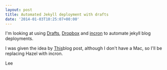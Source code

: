 ```yaml
---
layout: post
title: Automated Jekyll deployment with drafts
date: '2014-01-03T10:25:07+00:00'
---
```

I'm looking at using [Drafts](http://agiletortoise.com/drafts/), [Dropbox](www.dropbox.com) and [incron](http://inotify.aiken.cz/?section=incron&page=faq&lang=en) to automate jekyll blog deployments.

I was given the idea by [This](http://www.evanlovely.com/notes/about-this-jekyll-site/)blog post, although I don't have a Mac, so I'll be replacing Hazel with incron.

Lee
